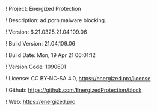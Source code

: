 ! Project: Energized Protection

! Description: ad.porn.malware blocking.

! Version: 6.21.0325.21.04.109.06

! Build Version: 21.04.109.06

! Build Date: Mon, 19 Apr 21 06:01:12

! Version Code: 1090601

! License: CC BY-NC-SA 4.0, https://energized.pro/license

! Github: https://github.com/EnergizedProtection/block

! Web: https://energized.pro
